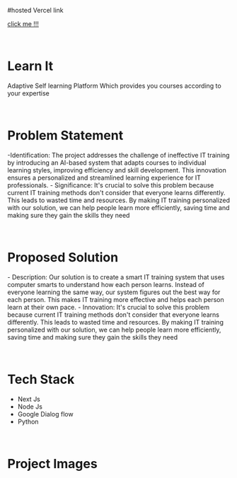 #hosted Vercel link 

<a href="https://adaptive-it-learning.vercel.app">click me !!!</a>


<br/>

<h1>Learn It</h1>
<p>Adaptive Self learning Platform Which provides you courses according to your expertise</p>

<br/>


<h1>Problem Statement</h1>
<p>
  -Identification: The project addresses the challenge of ineffective IT training by introducing an 
AI-based system that adapts courses to individual learning styles, improving efficiency and skill 
development. This innovation ensures a personalized and streamlined learning experience for IT 
professionals.
- Significance: It's crucial to solve this problem because current IT training methods don't 
consider that everyone learns differently. This leads to wasted time and resources. By making 
IT training personalized with our solution, we can help people learn more efficiently, saving 
time and making sure they gain the skills they need
</p>
<br/>


<h1>Proposed Solution</h1>
<p>
  - Description: Our solution is to create a smart IT training system that uses computer smarts
to understand how each person learns. Instead of everyone learning the same way, our system 
figures out the best way for each person. This makes IT training more effective and helps each 
person learn at their own pace.
- Innovation: It's crucial to solve this problem because current IT training methods don't 
consider that everyone learns differently. This leads to wasted time and resources. By making 
IT training personalized with our solution, we can help people learn more efficiently, saving time 
and making sure they gain the skills they need
</p>

<br/>

<h1>Tech Stack</h1>
<ul>
  <li>Next Js</li>
  <li>Node Js</li>
  <li>Google Dialog flow</li>
  <li>Python</li>
</ul>

<br/>


<h1>Project Images</h1>

